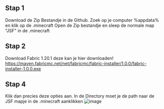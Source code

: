 
## Stap 1

Download de Zip Bestandje in de Github. Zoek op je computer %appdata% en klik op de .minecraft
Open de Zip bestandje en sleep de normale map "JSF" in de .minecraft

## Stap 2

Download Fabric 1.20.1 deze kan je hier downloaden!
https://maven.fabricmc.net/net/fabricmc/fabric-installer/1.0.0/fabric-installer-1.0.0.exe

## Stap 4
Klik dan precies deze opties aan. In de Directory moet je de path naar de JSF mapje in de .minecraft aanklikken
![image](https://github.com/DaanBouma/JSF/assets/130249739/4b911e0a-ee95-4c2a-87f4-66af5d7c416f)
